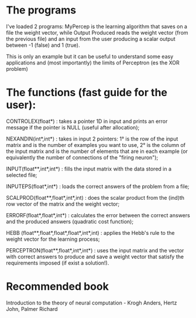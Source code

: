 # The programs
I've loaded 2 programs: MyPercep is the learning algorithm that saves on a file the weight vector, while Output Produced reads the weight vector (from the previous file) and an input from the user producing a scalar output between -1 (false) and 1 (true).

This is only an example but it can be useful to understand some easy applications and (most importantly) the limits of Perceptron (es the XOR problem)
# The functions (fast guide for the user):
CONTROLEX(float*) : takes a pointer 1D in input and prints an error message if the pointer is NULL (useful after allocation);

NEXANDIN(int*,int*) : takes in input 2 pointers: 1° is the row of the input matrix and is the number of examples you want to use, 2° is the column of the input matrix and is the number of elements that are in each example (or equivalently the number of connections of the "firing neuron");

INPUT(float**,int*,int*) : fills the input matrix with the data stored in a selected file;

INPUTEPS(float*,int*) : loads the correct answers of the problem from a file;

SCALPROD(float**,float*,int*,int) : does the scalar product from the (ind)th row vector of the matrix and the weight vector;

ERRORF(float*,float*,int*) : calculates the error between the correct answers and the produced answers (quadratic cost function);

HEBB (float**,float*,float*,float*,int*,int) : applies the Hebb's rule to the weight vector for the learning process;

PERCEPTRON(float**,float*,int*,int*) : uses the input matrix and the vector with correct answers to produce and save a weight vector that satisfy the requirements imposed (if exist a solution!).  
# Recommended book
Introduction to the theory of neural computation - Krogh Anders, Hertz John, Palmer Richard
